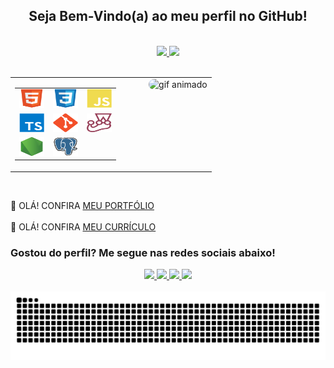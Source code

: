 <div align="center">

  ## Seja Bem-Vindo(a) ao meu perfil no GitHub!
  
  <br>
  
  <a href="https://github.com/alan-felipe-dev">
    <img height="180em" src="https://github-readme-stats.vercel.app/api?username=alan-felipe-dev&show_icons=true&theme=tokyonight&include_all_commits=true&count_private=true"/>
    <img height="180em" src="https://github-readme-stats.vercel.app/api/top-langs/?username=alan-felipe-dev&layout=compact&langs_count=6&theme=tokyonight"/>
  </a>
  
</div>

<br>

<div align="center">
  <table>
    <tr>
      <td align="left" valign="top" style="padding-right: 24px; width: 60%;">
        <table>
          <tr>
            <td><img alt="HTML" src="https://raw.githubusercontent.com/devicons/devicon/master/icons/html5/html5-original.svg" width="40" height="30"></td>
            <td><img alt="CSS" src="https://raw.githubusercontent.com/devicons/devicon/master/icons/css3/css3-original.svg" width="40" height="30"></td>
            <td><img alt="JS" src="https://raw.githubusercontent.com/devicons/devicon/master/icons/javascript/javascript-plain.svg" width="40" height="30"></td>
          </tr>
          <tr>
            <td><img alt="TS" src="https://raw.githubusercontent.com/devicons/devicon/master/icons/typescript/typescript-plain.svg" width="40" height="30"></td>
            <td><img alt="Git" src="https://raw.githubusercontent.com/devicons/devicon/master/icons/git/git-plain.svg" width="40" height="30"></td>
            <td><img alt="Jest" src="https://raw.githubusercontent.com/devicons/devicon/master/icons/jest/jest-plain.svg" width="40" height="30"></td>
          </tr>
          <tr>
            <td><img alt="Node" src="https://raw.githubusercontent.com/devicons/devicon/master/icons/nodejs/nodejs-original.svg" width="40" height="30"></td>
            <td><img alt="Postgres" src="https://raw.githubusercontent.com/devicons/devicon/master/icons/postgresql/postgresql-original.svg" width="40" height="30"></td>
            <td></td>
          </tr>
        </table>
      </td>
      
  <td align="right" valign="top" style="width: 40%;">
      <img src="https://media4.giphy.com/media/v1.Y2lkPTc5MGI3NjExazFjNmcxY3Y5b2M3OGtyOWk3ZzdncjE0M2RiaXlmbGFnMzRzY2lweiZlcD12MV9pbnRlcm5hbF9naWZfYnlfaWQmY3Q9Zw/1zgzISaYrnMAYRJJEr/giphy.gif" alt="gif animado" width="320" height="320" style="border-radius:10px;">
      </td>
    </tr>
  </table>
</div>


<br>

👋 OLÁ! CONFIRA [MEU PORTFÓLIO](https://alan-felipe-dev.github.io/portfolio/)
  <br>
  <br>
👋 OLÁ! CONFIRA [MEU CURRÍCULO](https://github.com/alan-felipe-dev/alan-felipe-dev/raw/main/Curr%C3%ADculo.pdf)

### Gostou do perfil? Me segue nas redes sociais abaixo!

<div align="center"> 
  <a href="https://www.instagram.com/alanfelipe._/" target="_blank">
    <img src="https://img.shields.io/badge/-Instagram-%23E4405F?style=for-the-badge&logo=instagram&logoColor=white">
  </a>
  <a href="https://discord.gg/TwmM3SVM" target="_blank">
    <img src="https://img.shields.io/badge/Discord-7289DA?style=for-the-badge&logo=discord&logoColor=white">
  </a>
  <a href="mailto:alanfelipe1635@gmail.com">
    <img src="https://img.shields.io/badge/-Gmail-%23333?style=for-the-badge&logo=gmail&logoColor=white">
  </a>
  <a href="https://www.linkedin.com/in/alan-felipe-a550b5332/" target="_blank">
    <img src="https://img.shields.io/badge/-LinkedIn-%230077B5?style=for-the-badge&logo=linkedin&logoColor=white">
  </a>
</div>
<br>

<img src="https://raw.githubusercontent.com/alan-felipe-dev/alan-felipe-dev/output/snake.svg" alt="Snake animation" />

